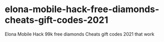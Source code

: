 # elona-mobile-hack-free-diamonds-cheats-gift-codes-2021
Elona Mobile Hack 99k free diamonds Cheats gift codes 2021 that work
